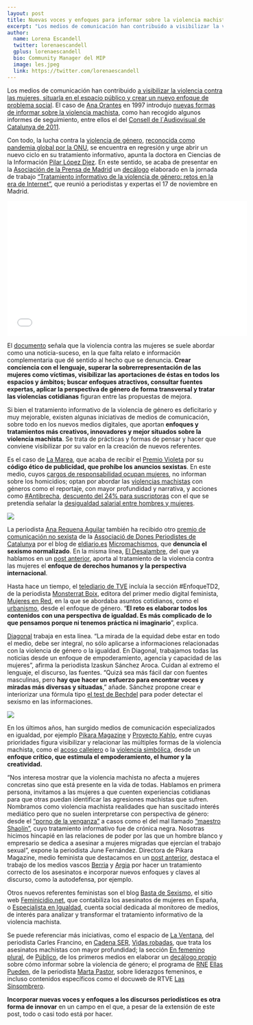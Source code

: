 ```yaml
---
layout: post
title: Nuevas voces y enfoques para informar sobre la violencia machista  
excerpt: "Los medios de comunicación han contribuido a visibilizar la violencia contra las mujeres, situarla en el espacio público y crear un nuevo enfoque de problema social. El caso de Ana Orantes en 1997 introdujo nuevas formas de informar sobre la violencia machista, como han recogido algunos informes de seguimiento, entre ellos el del Consell de l'Audiovisual de Catalunya de 2011."
author:
  name: Lorena Escandell
  twitter: lorenaescandell
  gplus: lorenaescandell 
  bio: Community Manager del MIP
  image: les.jpeg
  link: https://twitter.com/lorenaescandell
---
```

Los medios de comunicación han contribuido [a visibilizar la violencia contra las mujeres, situarla en el espacio público y crear un nuevo enfoque de problema social](http://www.eldiario.es/agendapublica/impacto_social/medios-comunicacion-lucha-violencia-genero_0_200180127.html). El caso de [Ana Orantes](http://nuriavarela.com/ana-orantes-quince-anos-despues/) en 1997 introdujo [nuevas formas de informar sobre la violencia machista](http://www.eldiario.es/agendapublica/impacto_social/medios-comunicacion-lucha-violencia-genero_0_200180127.html), como han recogido algunos informes de seguimiento, entre ellos el del [Consell de l´Audiovisual de Catalunya de 2011](http://www.cac.cat/pfw_files/cma/actuacions/Continguts/Informe_Viol_ncia_masclista.pdf). 

Con todo, la lucha contra la [violencia de género](https://www.boe.es/buscar/act.php?id=BOE-A-2004-21760), [reconocida como pandemia global por la ONU]( http://www.un.org/es/events/endviolenceday/), se encuentra en regresión y urge abrir un nuevo ciclo en su tratamiento informativo, apunta la doctora en Ciencias de la Información [Pilar López Diez](http://www.pilarlopezdiez.eu/). En este sentido, se acaba de presentar en la [Asociación de la Prensa de Madrid](http://www.apmadrid.es/) un [decálogo](http://www.apmadrid.es/noticias/generales/decalogo-para-el-tratamiento-informativo-de-la-violencia-machista?Itemid=209) elaborado en la jornada de trabajo [“Tratamiento informativo de la violencia de género: retos en la era de Internet”](http://www.lamarea.com/2015/11/02/como-informar-sobre-violencia-de-genero/), que reunió a periodistas y expertas el 17 de noviembre en Madrid. 

<object width="560" height="315"><param name="movie" value="//www.youtube.com/v/oxazS3K562w?version=3&amp;hl=es_ES"></param><param name="allowFullScreen" value="true"></param><param name="allowscriptaccess" value="always"></param><embed src="//www.youtube.com/v/oxazS3K562w?version=3&amp;hl=es_ES" type="application/x-shockwave-flash" width="560" height="315" allowscriptaccess="always" allowfullscreen="true"></embed></object>

El [documento](www.apmadrid.es/images/stories/Decalogo_TratamientoInformativoViolenciaMachista.pdf) señala que la violencia contra las mujeres se suele abordar como una noticia-suceso, en la que falta relato e información complementaria que dé sentido al hecho que se denuncia. **Crear conciencia con el lenguaje, superar la sobrerrepresentación de las mujeres como víctimas, visibilizar las aportaciones de éstas en todos los espacios y ámbitos; buscar enfoques atractivos, consultar fuentes expertas, aplicar la perspectiva de género de forma transversal y tratar las violencias cotidianas** figuran entre las propuestas de mejora. 

Si bien el tratamiento informativo de la violencia de género es deficitario y muy mejorable, existen algunas iniciativas de medios de comunicación, sobre todo en los nuevos medios digitales, que aportan **enfoques y tratamientos más creativos, innovadores y mejor situados sobre la violencia machista**. Se trata de prácticas y formas de pensar y hacer que conviene visibilizar por su valor en la creación de nuevos referentes.

Es el caso de [La Marea](http://www.lamarea.com), que acaba de recibir el [Premio Violeta](http://www.lamarea.com/2015/11/30/la-marea-premio-violeta-2015-por-su-compromiso-contra-la-violencia-de-genero/) por su **código ético de publicidad, que prohíbe los anuncios sexistas**. En este medio, cuyos [cargos de responsabilidad ocupan mujeres](http://www.lamarea.com/2015/10/05/por-que-la-marea-es-una-rareza/), no informan sobre los homicidios; optan por abordar las [violencias machistas](http://www.lamarea.com/tags/violencia-machista/) con géneros como el reportaje, con mayor profundidad y narrativa, y acciones como [#Antibrecha](https://twitter.com/hashtag/ANTIBRECHA?src=hash), [descuento del 24% para suscriptoras](http://www.lamarea.com/2015/09/25/la-marea-contra-la-brecha-salarial/) con el que se pretendía señalar la [desigualdad salarial entre hombres y mujeres](http://www.huffingtonpost.es/2015/02/16/brecha-salarial-espana_n_6691294.html). 

![](https://dl.dropboxusercontent.com/u/3578704/shots/2015_VG_mip_01.JPG)

La periodista [Ana Requena Aguilar](https://twitter.com/RequenaAguilar) también ha recibido otro [premio de comunicación no sexista](http://www.donesdigital.cat/noticia/1146/els-premis-de-comunicacio-no-sexista-2015-per-la-meitat-de-tot/) de la [Associació de Dones Periodistes de Catalunya](http://www.adpc.cat/new_site/?p=192=) por el blog de [eldiario.es](http://www.eldiario.es/) [Micromachismos](http://www.eldiario.es/micromachismos/), que **denuncia el sexismo normalizado**. En la misma línea, [El Desalambre](http://www.eldiario.es/desalambre), del que ya hablamos en un [post anterior](http://mip.umh.es/blog/2015/01/02/medios-sociales/), aporta al tratamiento de la violencia contra las mujeres el **enfoque de derechos humanos y la perspectiva internacional**. 

Hasta hace un tiempo, el [telediario de TVE](http://www.rtve.es/alacarta/videos/telediario/) incluía la sección #EnfoqueTD2, de la periodista [Monsterrat Boix](ttps://twitter.com/montserratboix), editora del primer medio digital feminista, [Mujeres en Red](http://www.mujeresenred.net/), en la que se abordaba asuntos cotidianos, como el [urbanismo](https://www.youtube.com/watch?v=LbKVPozcM-c), desde el enfoque de género. “**El reto es elaborar todos los contenidos con una perspectiva de igualdad. Es más complicado de lo que pensamos porque ni tenemos práctica ni imaginario**”, explica. 

[Diagonal](https://www.diagonalperiodico.net/) trabaja en esta línea. “La mirada de la equidad debe estar en todo el medio, debe ser integral, no sólo aplicarse a informaciones relacionadas con la violencia de género o la igualdad. En Diagonal, trabajamos todas las noticias desde un enfoque de empoderamiento, agencia y capacidad de las mujeres”, afirma la periodista Izaskun Sánchez Aroca. Cuidan al extremo el lenguaje, el discurso, las fuentes. “Quizá sea más fácil dar con fuentes masculinas, pero **hay que hacer un esfuerzo para encontrar voces y miradas más diversas y situadas**,” añade. Sánchez propone crear e interiorizar una fórmula tipo [el test de Bechdel](https://es.wikipedia.org/wiki/Test_de_Bechdel) para poder detectar el sexismo en las informaciones. 

![](https://dl.dropboxusercontent.com/u/3578704/shots/2015_VG_mip_02.JPG)

En los últimos años, han surgido medios de comunicación especializados en igualdad, por ejemplo [Pikara Magazine]( http://www.pikaramagazine.com/) y [Proyecto Kahlo](http://www.proyecto-kahlo.com/), entre cuyas prioridades figura visibilizar y relacionar las múltiples formas de la violencia machista, como el [acoso callejero](http://www.pikaramagazine.com/2012/09/7109/) o la [violencia simbólica](http://www.proyecto-kahlo.com/2014/07/mujeres-tigre/), desde un **enfoque crítico, que estimula el empoderamiento, el humor y la creatividad.**

“Nos interesa mostrar que la violencia machista no afecta a mujeres concretas sino que está presente en la vida de todas. Hablamos en primera persona, invitamos a las mujeres a que cuenten experiencias cotidianas para que otras puedan identificar las agresiones machistas que sufren. Nombramos como violencia machista realidades que han suscitado interés mediático pero que no suelen interpretarse con perspectiva de género: desde el [“porno de la venganza”]( http://www.pikaramagazine.com/2015/05/como-sera-vivir-sin-miedo-al-porno-de-venganza/) a casos como el del mal llamado [“maestro Shaolín”](http://www.pikaramagazine.com/2013/06/el-movimiento-feminista-denuncia-el-%E2%80%9Ccirco-mediatico-e-institucional%E2%80%9D-ante-los-asesinatos-de-ada-y-jenny/), cuyo tratamiento informativo fue de crónica negra. Nosotras hicimos hincapié en las relaciones de poder por las que un hombre blanco y empresario se dedica a asesinar a mujeres migradas que ejercían el trabajo sexual”, expone la periodista June Fernández. Directora de Pikara Magazine, medio feminista que destacamos en un [post anterior](http://mip.umh.es/blog/2015/01/02/medios-sociales/), destaca el trabajo de los medios vascos [Berria](http://www.berria.eus/) y [Argia](http://www.argia.eus/) por hacer un tratamiento correcto de los asesinatos e incorporar nuevos enfoques y claves al discurso, como la autodefensa, por ejemplo. 

Otros nuevos referentes feministas son el blog [Basta de Sexismo](http://bastadesexismo.blogspot.com.es/), el sitio web [Feminicidio.net](http://www.feminicidio.net/), que contabiliza los asesinatos de mujeres en España, o [Especialista en Igualdad](https://twitter.com/generoenaccion), cuenta social dedicada al monitoreo de medios, de interés para analizar y transformar el tratamiento informativo de la violencia machista.

Se puede referenciar más iniciativas, como el espacio de [La Ventana](http://cadenaser.com/programa/la_ventana/), del periodista Carles Francino, en [Cadena SER]( http://cadenaser.com/), [Vidas robadas](http://cadenaser.com/agr/vidas_robadas/a/), que trata los asesinatos machistas con mayor profundidad; la sección [En femenino plural](http://www.publico.es/sociedad/femenino-plural), de [Público](http://www.publico.es/), de los primeros medios en elaborar un [decálogo propio](http://www.mujeresenred.net/spip.php?article1290) sobre cómo informar sobre la violencia de género; el programa de [RNE](http://www.rtve.es/radio/) [Ellas Pueden](http://www.rtve.es/alacarta/audios/ellas-pueden/), de la periodista [Marta Pastor](https://twitter.com/MartaPastor), sobre liderazgos femeninos, e incluso contenidos específicos como el docuweb de RTVE [Las Sinsombrero]( http://www.rtve.es/lassinsombrero/es).

**Incorporar nuevas voces y enfoques a los discursos periodísticos es otra forma de innovar** en un campo en el que, a pesar de la extensión de este post, todo o casi todo está por hacer. 
